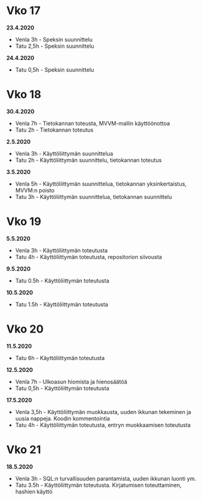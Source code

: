 # Vko 17

**23.4.2020**

* Venla 3h - Speksin suunnittelu  
* Tatu 2,5h - Speksin suunnittelu

**24.4.2020**

* Tatu 0,5h - Speksin suunnittelu

# Vko 18

**30.4.2020**

* Venla 7h - Tietokannan toteusta, MVVM-mallin käyttöönottoa  
* Tatu 2h - Tietokannan toteutus

**2.5.2020**

* Venla 3h - Käyttöliittymän suunnittelua
* Tatu 2h - Käyttöliittymän suunnittelu, tietokannan toteutus

**3.5.2020**

* Venla 5h - Käyttöliittymän suunnittelua, tietokannan yksinkertaistus, MVVM:n poisto
* Tatu 3h - Käyttöliittymän suunnittelua, tietokannan suunnittelu

# Vko 19

**5.5.2020**
* Venla 3h - Käyttöliittymän toteutusta
* Tatu 4h - Käyttöliittymän toteutusta, repositorion siivousta

**9.5.2020**
* Tatu 0.5h - Käyttöliittymän toteutusta
 
**10.5.2020**
* Tatu 1.5h - Käyttöliittymän toteutusta

# Vko 20

**11.5.2020**  
* Tatu 6h - Käyttöliittymän toteutusta 

**12.5.2020**  
* Venla 7h - Ulkoasun hiomista ja hienosäätöä
* Tatu 0,5h - Käyttöliittymän toteutusta

**17.5.2020**
* Venla 3,5h - Käyttöliittymän muokkausta, uuden ikkunan tekeminen ja uusia nappeja. Koodin kommentointia
* Tatu 4h - Käyttöliittymän toteutusta, entryn muokkaamisen toteutusta

# Vko 21
**18.5.2020**
* Venla 3h - SQL:n turvallisuuden parantamista, uuden ikkunan luonti ym.
* Tatu 3.5h - Käyttöliittymän toteutusta. Kirjatumisen toteuttaminen, hashien käyttö